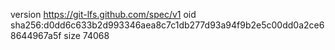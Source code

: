 version https://git-lfs.github.com/spec/v1
oid sha256:d0dd6c633b2d993346aea8c7c1db277d93a94f9b2e5c00dd0a2ce68644967a5f
size 74068
